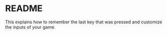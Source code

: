 # README

This explains how to remember the last key that was pressed and customize the inputs of your game.

